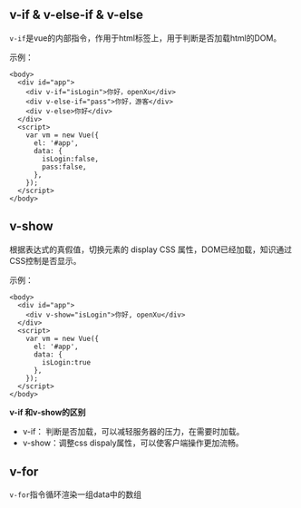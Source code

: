 
## v-if & v-else-if & v-else

`v-if`是vue的内部指令，作用于html标签上，用于判断是否加载html的DOM。

示例：

```
<body>
  <div id="app">
	<div v-if="isLogin">你好，openXu</div>
	<div v-else-if="pass">你好，游客</div>
	<div v-else>你好</div>
  </div>
  <script>
    var vm = new Vue({
      el: '#app',
      data: {
		isLogin:false,
		pass:false,
      },
    });
  </script>
</body>
```

## v-show

根据表达式的真假值，切换元素的 display CSS 属性，DOM已经加载，知识通过CSS控制是否显示。

示例：

```
<body>
  <div id="app">
	<div v-show="isLogin">你好, openXu</div>
  </div>
  <script>
    var vm = new Vue({
      el: '#app',
      data: {
		isLogin:true
      },
    });
  </script>
</body>
```

**v-if 和v-show的区别**

* v-if： 判断是否加载，可以减轻服务器的压力，在需要时加载。
* v-show：调整css dispaly属性，可以使客户端操作更加流畅。

## v-for

`v-for`指令循环渲染一组data中的数组





